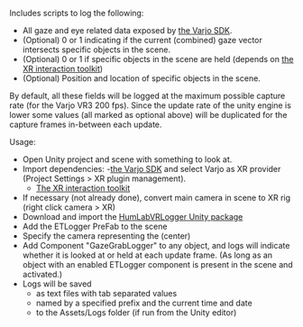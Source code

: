 Includes scripts to log the following:
- All gaze and eye related data exposed by [the Varjo SDK](https://developer.varjo.com/docs/unity-xr-sdk/eye-tracking-with-varjo-xr-plugin). 
- (Optional) 0 or 1 indicating if the current (combined) gaze vector intersects specific objects in the scene.
- (Optional) 0 or 1 if specific objects in the scene are held (depends on [the XR interaction toolkit](https://docs.unity3d.com/Packages/com.unity.xr.interaction.toolkit@2.5/manual/index.html)) 
- (Optional) Position and location of specific objects in the scene.

By default, all these fields will be logged at the maximum possible capture rate (for the Varjo VR3 200 fps). Since the update rate of the unity engine is lower some values (all marked as optional above) will be duplicated for the capture frames in-between each update. 

Usage:
  - Open Unity project and scene with something to look at.
  - Import dependencies:
	-[the Varjo SDK](https://developer.varjo.com/docs/unity-xr-sdk/eye-tracking-with-varjo-xr-plugin) and select Varjo as XR provider (Project Settings > XR plugin management).
	- [The XR interaction toolkit](https://docs.unity3d.com/Packages/com.unity.xr.interaction.toolkit@2.5/manual/installation.html)
  - If necessary (not already done), convert main camera in scene to XR rig (right click camera > XR)
  - Download and import the [HumLabVRLogger Unity package](https://github.com/lucsdjango/HumLabVRLogger/blob/main/HumLabVRLogger.unitypackage)
  -	Add the ETLogger PreFab to the scene
  - Specify the camera representing the (center) 
  - Add Component "GazeGrabLogger" to any object, and logs will indicate whether it is looked at or held at each update frame. (As long as an object with an enabled ETLogger component is present in the scene and activated.)
  - Logs will be saved 
	- as text files with tab separated values
	- named by a specified prefix and the current time and date
	- to the Assets/Logs folder (if run from the Unity editor)